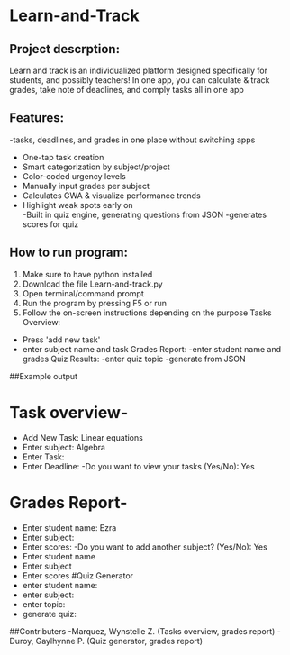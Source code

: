 # Learn-and-Track
## Project descrption:
Learn and track is an individualized platform designed specifically for students, and possibly teachers! 
In one app, you can calculate & track grades, take note of deadlines, and comply tasks all in one app

## Features:
-tasks, deadlines, and grades in one place without switching apps
-	One-tap task creation
-	Smart categorization by subject/project
-	Color-coded urgency levels
-	Manually input grades per subject
-	Calculates GWA & visualize performance trends 
-	Highlight weak spots early on  
-Built in quiz engine, generating questions from JSON
-generates scores for quiz

## How to run program:
1. Make sure to have python installed
2. Download the file Learn-and-track.py
3. Open terminal/command prompt
4. Run the program by pressing F5 or run
5. Follow the on-screen instructions depending on the purpose
Tasks Overview:
-	Press 'add new task'
-	enter subject name and task
Grades Report:
-enter student name and grades
Quiz Results:
-enter quiz topic
-generate from JSON

##Example output
# Task overview-
- Add New Task: Linear equations
- Enter subject: Algebra
- Enter Task: 
- Enter Deadline:
-Do you want to view your tasks (Yes/No): Yes
# Grades Report-
- Enter student name: Ezra
- Enter subject:
- Enter scores:
-Do you want to add another subject? (Yes/No): Yes
- Enter student name
- Enter subject
- Enter scores
#Quiz Generator
 - enter student name:
 -  enter subject:
 - enter topic:
 - generate quiz:

##Contributers
-Marquez, Wynstelle Z. (Tasks overview, grades report)
-Duroy, Gaylhynne P. (Quiz generator, grades report)


